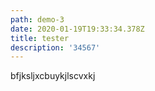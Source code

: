 ```yaml
---
path: demo-3
date: 2020-01-19T19:33:34.378Z
title: tester
description: '34567'
---
```

bfjksljxcbuykjlscvxkj

